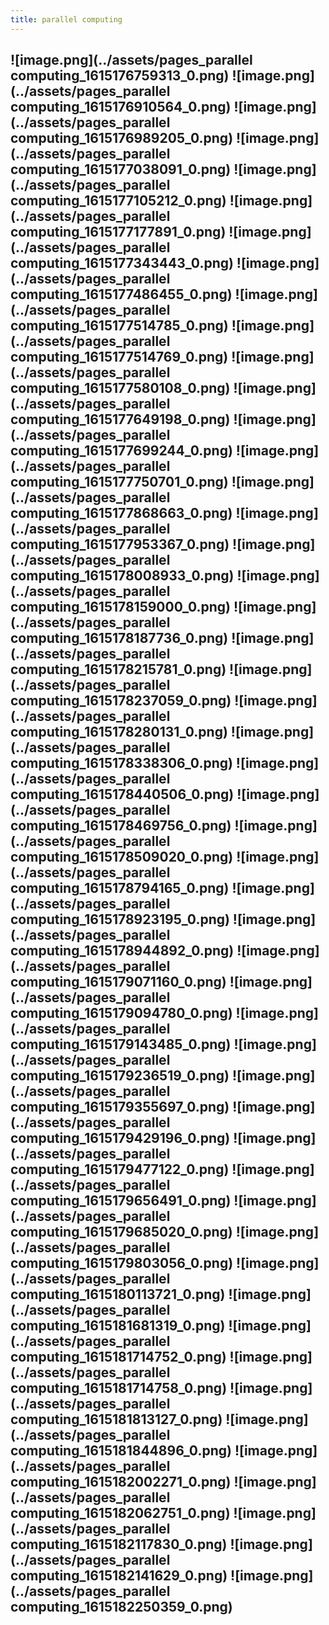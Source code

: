 ```yaml
---
title: parallel computing
---
```


## ![image.png](../assets/pages_parallel computing_1615176759313_0.png) ![image.png](../assets/pages_parallel computing_1615176910564_0.png) ![image.png](../assets/pages_parallel computing_1615176989205_0.png) ![image.png](../assets/pages_parallel computing_1615177038091_0.png) ![image.png](../assets/pages_parallel computing_1615177105212_0.png) ![image.png](../assets/pages_parallel computing_1615177177891_0.png) ![image.png](../assets/pages_parallel computing_1615177343443_0.png) ![image.png](../assets/pages_parallel computing_1615177486455_0.png) ![image.png](../assets/pages_parallel computing_1615177514785_0.png) ![image.png](../assets/pages_parallel computing_1615177514769_0.png) ![image.png](../assets/pages_parallel computing_1615177580108_0.png) ![image.png](../assets/pages_parallel computing_1615177649198_0.png) ![image.png](../assets/pages_parallel computing_1615177699244_0.png) ![image.png](../assets/pages_parallel computing_1615177750701_0.png) ![image.png](../assets/pages_parallel computing_1615177868663_0.png) ![image.png](../assets/pages_parallel computing_1615177953367_0.png) ![image.png](../assets/pages_parallel computing_1615178008933_0.png) ![image.png](../assets/pages_parallel computing_1615178159000_0.png) ![image.png](../assets/pages_parallel computing_1615178187736_0.png) ![image.png](../assets/pages_parallel computing_1615178215781_0.png) ![image.png](../assets/pages_parallel computing_1615178237059_0.png) ![image.png](../assets/pages_parallel computing_1615178280131_0.png) ![image.png](../assets/pages_parallel computing_1615178338306_0.png) ![image.png](../assets/pages_parallel computing_1615178440506_0.png) ![image.png](../assets/pages_parallel computing_1615178469756_0.png) ![image.png](../assets/pages_parallel computing_1615178509020_0.png) ![image.png](../assets/pages_parallel computing_1615178794165_0.png) ![image.png](../assets/pages_parallel computing_1615178923195_0.png) ![image.png](../assets/pages_parallel computing_1615178944892_0.png) ![image.png](../assets/pages_parallel computing_1615179071160_0.png) ![image.png](../assets/pages_parallel computing_1615179094780_0.png) ![image.png](../assets/pages_parallel computing_1615179143485_0.png) ![image.png](../assets/pages_parallel computing_1615179236519_0.png) ![image.png](../assets/pages_parallel computing_1615179355697_0.png) ![image.png](../assets/pages_parallel computing_1615179429196_0.png) ![image.png](../assets/pages_parallel computing_1615179477122_0.png) ![image.png](../assets/pages_parallel computing_1615179656491_0.png) ![image.png](../assets/pages_parallel computing_1615179685020_0.png) ![image.png](../assets/pages_parallel computing_1615179803056_0.png) ![image.png](../assets/pages_parallel computing_1615180113721_0.png) ![image.png](../assets/pages_parallel computing_1615181681319_0.png) ![image.png](../assets/pages_parallel computing_1615181714752_0.png) ![image.png](../assets/pages_parallel computing_1615181714758_0.png) ![image.png](../assets/pages_parallel computing_1615181813127_0.png) ![image.png](../assets/pages_parallel computing_1615181844896_0.png) ![image.png](../assets/pages_parallel computing_1615182002271_0.png) ![image.png](../assets/pages_parallel computing_1615182062751_0.png) ![image.png](../assets/pages_parallel computing_1615182117830_0.png) ![image.png](../assets/pages_parallel computing_1615182141629_0.png) ![image.png](../assets/pages_parallel computing_1615182250359_0.png)
